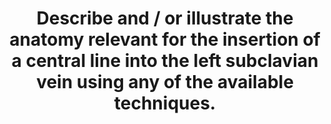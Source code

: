 ---
title: "Describe and / or illustrate the anatomy relevant for the insertion of a central line into the left subclavian vein using any of the available techniques."
entityType: SAQ
exam: PEX
college: CICM
year: 2009
sitting: B
question: 11
passRate: 0
lo:
- "[[C1d]]"
- "[[C2g]]"
EC_expectedDomains:
- "A good answer required as a minimum, a clear description of the course of the vein."
- "This included the following facts – it is a continuation of the axillary vein, it’s relationship to the first rib, to the medial border of the scalenus anterior, the fact that it arches up, medial, then down and that it joins the internal jugular vein (behind the subclavian joint, anatomical relationships (eg Anterior – clavicle, subclavius muscle, Posterior – first rib, apex lung superiorly, first intercostal space inferiorly, Superior – subclavian artery, thoracic duct medially, phrenic nerve, lower trunk brachial plexus laterally and Medial – brachiocephalic artery, trachea, vagal trunk, thoracic duct and oesophagus posteriorly) and surface anatomy (related to the various available techniques (eg the infraclavicular and supraclavicular approach)"
EC_extraCredit:
- "There are a few areas of anatomy that are essential for Intensivist to have a high level of knowledge of."
- "The subclavian vein is one of them."
EC_errorsCommon:
- "Unfortunately the extent of knowledge displayed by the candidates was very shallow."
resources:
- "Anatomy for Anaesthetists, Ellis and Feldman"
---